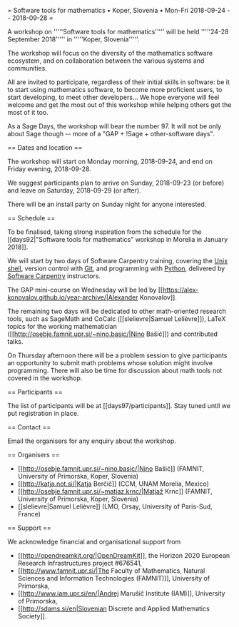 = Software tools for mathematics • Koper, Slovenia • Mon-Fri 2018-09-24 -- 2018-09-28 =

A workshop on '''''Software tools for mathematics''''' will be held
'''''24-28 September 2018''''' in '''''Koper, Slovenia'''''.

The workshop will focus on the diversity of the mathematics software ecosystem,
and on collaboration between the various systems and communities.

All are invited to participate, regardless of their initial skills in software:
be it to start using mathematics software, to become more proficient users, to
start developing, to meet other developers... We hope everyone will feel welcome
and get the most out of this workshop while helping others get the most of it too.

As a Sage Days, the workshop will bear the number 97. It will not be
only about Sage though -- more of a "GAP + !Sage + other-software days".

== Dates and location ==

The workshop will start on Monday morning, 2018-09-24, and end on Friday
evening, 2018-09-28.

We suggest participants plan to arrive on Sunday, 2018-09-23 (or before)
and leave on Saturday, 2018-09-29 (or after).  

There will be an install party on Sunday night for anyone interested.

== Schedule ==

To be finalised, taking strong inspiration from the schedule for the
[[days92|"Software tools for mathematics" workshop in Morelia in January 2018]].

We will start by two days of Software Carpentry training, covering the [Unix shell](http://swcarpentry.github.io/shell-novice/), version control with [Git](http://swcarpentry.github.io/git-novice/), and programming with [Python](http://swcarpentry.github.io/python-novice-inflammation/), delivered by [Software Carpentry](https://software-carpentry.org/ "Software Carpentry") instructors.

The GAP mini-course on Wednesday will be led by [[https://alex-konovalov.github.io/year-archive/|Alexander Konovalov]].

The remaining two days will be dedicated to other math-oriented research tools, such as SageMath and CoCalc ([[slelievre|Samuel Lelièvre]]), LaTeX topics for the working mathematician ([[http://osebje.famnit.upr.si/~nino.basic/|Nino Bašić]]) and contributed talks.

On Thursday afternoon there will be a problem session to give participants an opportunity to submit math problems whose solution might involve programming. There will also be time for discussion about math tools not covered in the workshop.

== Participants ==

The list of participants will be at [[days97/participants]].
Stay tuned until we put registration in place.

== Contact ==

Email the organisers for any enquiry about the workshop.

== Organisers ==

  * [[http://osebje.famnit.upr.si/~nino.basic/|Nino Bašić]] (FAMNIT, University of Primorska, Koper, Slovenia)
  * [[http://katja.not.si/|Katja Berčič]] (CCM, UNAM Morelia, Mexico)
  * [[http://osebje.famnit.upr.si/~matjaz.krnc/|Matjaž Krnc]] (FAMNIT, University of Primorska, Koper, Slovenia)
  * [[slelievre|Samuel Lelièvre]] (LMO, Orsay, University of Paris-Sud, France)

== Support ==

We acknowledge financial and organisational support from

  * [[http://opendreamkit.org/|OpenDreamKit]], the Horizon 2020 European Research Infrastructures project #676541,
  * [[http://www.famnit.upr.si/|The Faculty of Mathematics, Natural Sciences and Information Technologies (FAMNIT)]], University of Primorska,
  * [[http://www.iam.upr.si/en/|Andrej Marušič Institute (IAM)]], University of Primorska,
  * [[http://sdams.si/en|Slovenian Discrete and Applied Mathematics Society]].
